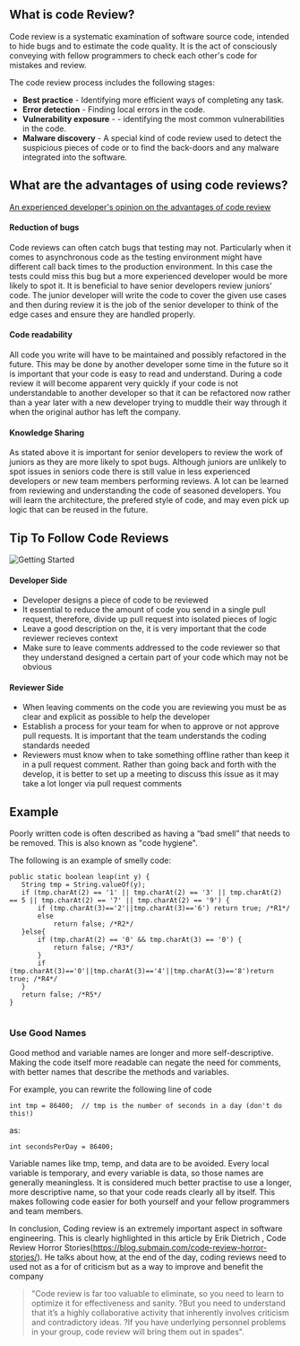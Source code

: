 ## What is code Review?
Code review is a systematic examination of software source code, intended to hide bugs and to estimate the code quality. It is the act of consciously conveying with fellow programmers to check each other's code for mistakes and review.
 
 
The code review process includes the following stages:
- **Best practice** - Identifying more efficient ways of completing any task.
- **Error detection** - Finding local errors in the code.
- **Vulnerability exposure** - - identifying the most common vulnerabilities in the code.
- **Malware discovery** - A special kind of code review used to detect the suspicious pieces of code or to find the back-doors and any malware integrated into the software.
 
 
## What are the advantages of using code reviews? 
 
[An experienced developer's opinion on the advantages of code review](https://simpleprogrammer.com/why-code-reviews-make-better-code-teams/)
#### Reduction of bugs
Code reviews can often catch bugs that testing may not. Particularly when it comes to asynchronous code as the testing environment might have different call back times to the production environment. In this case the tests could miss this bug but a more experienced developer would be more likely to spot it. It is beneficial to have senior developers review juniors' code. The junior developer will write the code to cover the given use cases and then during review it is the job of the senior developer to think of the edge cases and ensure they are handled properly.
#### Code readability
All code you write will have to be maintained and possibly refactored in the future. This may be done by another developer some time in the future so it is important that your code is easy to read and understand. During a code review it will become apparent very quickly if your code is not understandable to another developer so that it can be refactored now rather than a year later with a new developer trying to muddle their way through it when the original author has left the company.
#### Knowledge Sharing 
As stated above it is important for senior developers to review the work of juniors as they are more likely to spot bugs. Although juniors are unlikely to spot issues in seniors code there is still value in less experienced developers or new team members performing reviews. A lot can be learned from reviewing and understanding the code of seasoned developers. You will learn the architecture, the prefered style of code, and may even pick up logic that can be reused in the future.
 
 
## Tip To Follow Code Reviews
![Getting Started](https://i.postimg.cc/ncMPgjjb/Overview-of-the-Code-Review-Process.png)
 
 
 
#### Developer Side
- Developer designs a piece of code to be reviewed
- It essential to reduce the amount of code you send in a single pull request, therefore, divide up pull request into isolated pieces of logic
- Leave a good description on the, it is very important that the code reviewer recieves context
- Make sure to leave comments addressed to the code reviewer so that they understand designed a certain part of your code which may not be obvious
 
#### Reviewer Side
- When leaving comments on the code you are reviewing you must be as clear and explicit as possible to help the developer
- Establish a process for your team for when to approve or not approve pull requests. It is important that the team understands the coding standards needed
- Reviewers must know when to take something offline rather than keep it in a pull request comment. Rather than going back and forth with the develop, it is better to set up a meeting to discuss this issue as it may take a lot longer via pull request comments
 
## Example
 
Poorly written code is often described as having a “bad smell” that needs to be removed. This is also known as "code hygiene".
 
The following is an example of smelly code:
 
```
public static boolean leap(int y) {
   String tmp = String.valueOf(y);
   if (tmp.charAt(2) == '1' || tmp.charAt(2) == '3' || tmp.charAt(2) == 5 || tmp.charAt(2) == '7' || tmp.charAt(2) == '9') {
       if (tmp.charAt(3)=='2'||tmp.charAt(3)=='6') return true; /*R1*/
       else
           return false; /*R2*/
   }else{
       if (tmp.charAt(2) == '0' && tmp.charAt(3) == '0') {
           return false; /*R3*/
       }
       if (tmp.charAt(3)=='0'||tmp.charAt(3)=='4'||tmp.charAt(3)=='8')return true; /*R4*/
   }
   return false; /*R5*/
}
 
```
### Use Good Names
 
Good method and variable names are longer and more self-descriptive. Making the code itself more readable can negate the need for comments, with better names that describe the methods and variables.
 
For example, you can rewrite the following line of code
```
int tmp = 86400;  // tmp is the number of seconds in a day (don't do this!)
```
as:
```
int secondsPerDay = 86400;
```
Variable names like tmp, temp, and data are to be avoided. Every local variable is temporary, and every variable is data, so those names are generally meaningless. It is considered much better practise to use a longer, more descriptive name, so that your code reads clearly all by itself. This makes following code easier for both yourself and your fellow programmers and team members.
 
In conclusion, Coding review is an extremely important aspect in software engineering. This is clearly highlighted in this article by Erik Dietrich , Code Review Horror Stories(https://blog.submain.com/code-review-horror-stories/). He talks about how, at the end of the day, coding reviews need to used not as a for of criticism but as a way to improve and benefit the company
 
> "Code review is far too valuable to eliminate, so you need to learn to optimize it for effectiveness and sanity. ?But you need to understand that it’s a highly
> collaborative activity that inherently involves criticism and contradictory ideas. ?If you have underlying personnel problems in your group, code review will
> bring them out in spades".
 
 
 
 
 

